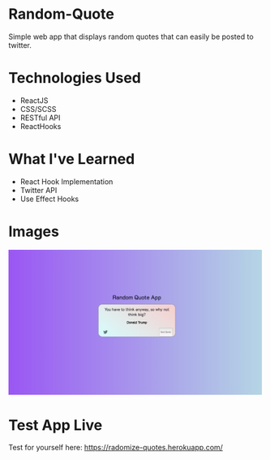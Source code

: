 # Random-Quote

Simple web app that displays random quotes that can easily be posted to twitter.

# Technologies Used

- ReactJS
- CSS/SCSS
- RESTful API
- ReactHooks

# What I've Learned

- React Hook Implementation
- Twitter API
- Use Effect Hooks

# Images

<img src='Images/main_view.png' width="500" heigth="500">

# Test App Live

Test for yourself here: https://radomize-quotes.herokuapp.com/

